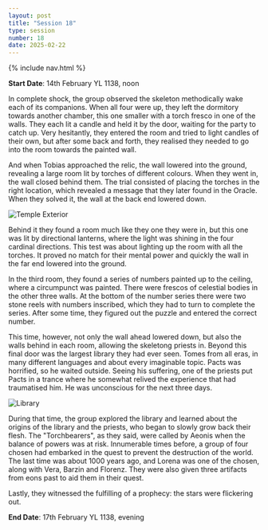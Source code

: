 ```yaml
---
layout: post
title: "Session 18"
type: session
number: 18
date: 2025-02-22
---
```


{% include nav.html %}

**Start Date**: 14th February YL 1138, noon

In complete shock, the group observed the skeleton methodically wake each of its companions. When all four were up, they left the dormitory towards another chamber, this one smaller with a torch fresco in one of the walls. They each lit a candle and held it by the door, waiting for the party to catch up. Very hesitantly, they entered the room and tried to light candles of their own, but after some back and forth, they realised they needed to go into the room towards the painted wall.

And when Tobias approached the relic, the wall lowered into the ground, revealing a large room lit by torches of different colours. When they went in, the wall closed behind them. The trial consisted of placing the torches in the right location, which revealed a message that they later found in the Oracle. When they solved it, the wall at the back end lowered down.

![Temple Exterior](/session-reports/assets/images/art/temple-exterior.jpg)

Behind it they found a room much like they one they were in, but this one was lit by directional lanterns, where the light was shining in the four cardinal directions. This test was about lighting up the room with all the torches. It proved no match for their mental power and quickly the wall in the far end lowered into the ground.

In the third room, they found a series of numbers painted up to the ceiling, where a circumpunct was painted. There were frescos of celestial bodies in the other three walls. At the bottom of the number series there were two stone reels with numbers inscribed, which they had to turn to complete the series. After some time, they figured out the puzzle and entered the correct number.

This time, however, not only the wall ahead lowered down, but also the walls behind in each room, allowing the skeletong priests in. Beyond this final door was the largest library they had ever seen. Tomes from all eras, in many different languages and about every imaginable topic. Pacts was horrified, so he waited outside. Seeing his suffering, one of the priests put Pacts in a trance where he somewhat relived the experience that had traumatised him. He was unconscious for the next three days.

![Library](/session-reports/assets/images/art/library.jpg)

During that time, the group explored the library and learned about the origins of the library and the priests, who began to slowly grow back their flesh. The "Torchbearers", as they said, were called by Aeonis when the balance of powers was at risk. Innumerable times before, a group of four chosen had embarked in the quest to prevent the destruction of the world. The last time was about 1000 years ago, and Lorena was one of the chosen, along with Vera, Barzin and Florenz. They were also given three artifacts from eons past to aid them in their quest.

Lastly, they witnessed the fulfilling of a prophecy: the stars were flickering out.

**End Date**: 17th February YL 1138, evening